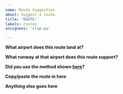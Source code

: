 ```yaml
---
name: Route Suggestion
about: Suggest a route.
title: 'ROUTE:'
labels: routes
assignees: 'slap-py'

---
```


**What airport does this route land at?**

**What runway at that airport does this route support?**

**Did you use the method shown [here](https://www.youtube.com/watch?v=PI3-T5HNu8Y)?**

**Copy/paste the route in here**

**Anything else goes here**
